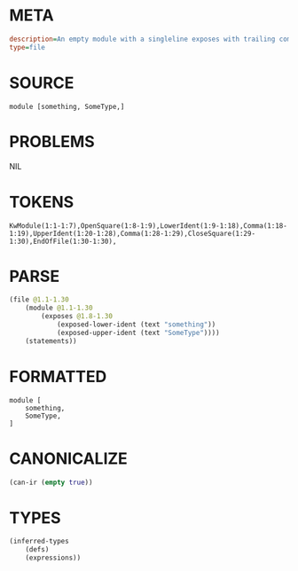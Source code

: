 # META
~~~ini
description=An empty module with a singleline exposes with trailing comma
type=file
~~~
# SOURCE
~~~roc
module [something, SomeType,]
~~~
# PROBLEMS
NIL
# TOKENS
~~~zig
KwModule(1:1-1:7),OpenSquare(1:8-1:9),LowerIdent(1:9-1:18),Comma(1:18-1:19),UpperIdent(1:20-1:28),Comma(1:28-1:29),CloseSquare(1:29-1:30),EndOfFile(1:30-1:30),
~~~
# PARSE
~~~clojure
(file @1.1-1.30
	(module @1.1-1.30
		(exposes @1.8-1.30
			(exposed-lower-ident (text "something"))
			(exposed-upper-ident (text "SomeType"))))
	(statements))
~~~
# FORMATTED
~~~roc
module [
	something,
	SomeType,
]
~~~
# CANONICALIZE
~~~clojure
(can-ir (empty true))
~~~
# TYPES
~~~clojure
(inferred-types
	(defs)
	(expressions))
~~~
